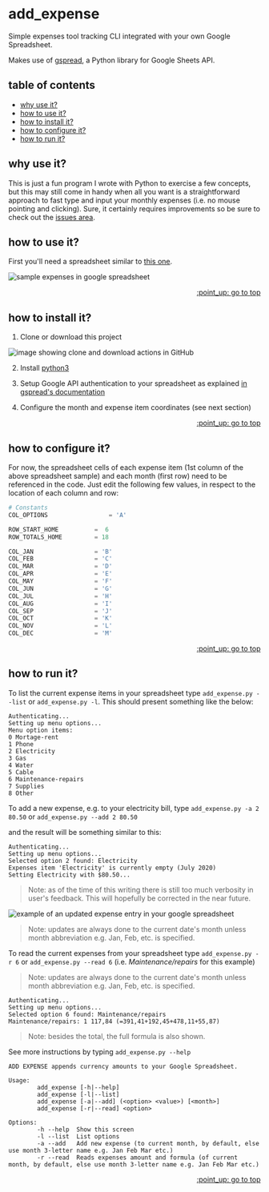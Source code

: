 # add_expense
Simple expenses tool tracking CLI integrated with your own Google Spreadsheet.

Makes use of [gspread](https://gspread.readthedocs.io/en/latest/), a Python library for Google Sheets API.

## table of contents
* [why use it?](#why-use-it)
* [how to use it?](#how-to-use-it)
* [how to install it?](#how-to-install-it)
* [how to configure it?](#how-to-configure-it)
* [how to run it?](#how-to-run-it)

## why use it?
This is just a fun program I wrote with Python to exercise a few concepts, but this may still come in handy when all you want is a straightforward approach to fast type and input your monthly expenses (i.e. no mouse pointing and clicking). Sure, it certainly requires improvements so be sure to check out the [issues area](https://github.com/psgg1981/add_expense/issues).

## how to use it?
First you'll need a spreadsheet similar to [this one](https://docs.google.com/spreadsheets/d/e/2PACX-1vScal8ROjGMx-SyWfGmpc7aAztn-ACMYNFlmx8mZX4DEm4ijTP69DGWcqHlwKvim70LKJI90YbuFAHQ/pubhtml).

![sample expenses in google spreadsheet](https://drive.google.com/uc?export=view&id=1kFs3Jsb_xqS8WqrFxBonAmjNta6aPBv- "Sample Expenses in Google Spreadsheet") 

<div style="text-align: right"> <a href="#add_expense">:point_up: go to top</a> </div>

## how to install it?
1. Clone or download this project

![image showing clone and download actions in GitHub](https://drive.google.com/uc?export=view&id=1h_sGUhFhh7HSAjrTpwFpFFpuI5nOcMjq "GitHub's clone or download")

2. Install [python3](https://www.python.org/downloads/)

3. Setup Google API authentication to your spreadsheet as explained [in gspread's documentation](https://gspread.readthedocs.io/en/latest/oauth2.html#for-bots-using-service-account)

4. Configure the month and expense item coordinates (see next section)

<div style="text-align: right"> <a href="#add_expense">:point_up: go to top</a> </div>

## how to configure it?
For now, the spreadsheet cells of each expense item (1st column of the above spreadsheet sample) and each month (first row) need to be referenced in the code. Just edit the following few values, in respect to the location of each column and row:

```python
# Constants
COL_OPTIONS                 = 'A'

ROW_START_HOME 	 	    =  6
ROW_TOTALS_HOME 	    = 18

COL_JAN		            = 'B'
COL_FEB		            = 'C'
COL_MAR		            = 'D'
COL_APR		            = 'E'
COL_MAY		            = 'F'
COL_JUN		            = 'G'
COL_JUL		            = 'H'
COL_AUG		            = 'I'
COL_SEP		            = 'J'
COL_OCT		            = 'K'
COL_NOV		            = 'L'
COL_DEC		            = 'M'
```

<div style="text-align: right"> <a href="#add_expense">:point_up: go to top</a> </div>

## how to run it?

To list the current expense items in your spreadsheet type `add_expense.py --list` or `add_expense.py -l`. This should present something like the below:
```
Authenticating...
Setting up menu options...
Menu option items:
0 Mortage-rent
1 Phone
2 Electricity
3 Gas
4 Water
5 Cable
6 Maintenance-repairs
7 Supplies
8 Other
```

To add a new expense, e.g. to your electricity bill, type `add_expense.py -a 2 80.50` or `add_expense.py --add 2 80.50`

and the result will be something similar to this:

```
Authenticating...
Setting up menu options...
Selected option 2 found: Electricity
Expenses item 'Electricity' is currently empty (July 2020)
Setting Electricity with $80.50...
```
> Note: as of the time of this writing there is still too much verbosity in user's feedback. This will hopefully be corrected in the near future.

![example of an updated expense entry in your google spreadsheet](https://drive.google.com/uc?export=view&id=1ckpU2WDfwiKi66Z1nbDYGMy10OIPs_ER "example of an updated expense entry in your google spreadsheet")
> Note: updates are always done to the current date's month unless month abbreviation e.g. Jan, Feb, etc. is specified.

To read the current expenses from your spreadsheet type `add_expense.py -r 6` or `add_expense.py --read 6` (i.e. *Maintenance/repairs* for this example)
> Note: updates are always done to the current date's month unless month abbreviation e.g. Jan, Feb, etc. is specified.

```
Authenticating...
Setting up menu options...
Selected option 6 found: Maintenance/repairs
Maintenance/repairs: 1 117,84 (=391,41+192,45+478,11+55,87)
```
> Note: besides the total, the full formula is also shown.

See more instructions by typing `add_expense.py --help`
```
ADD EXPENSE appends currency amounts to your Google Spreadsheet.

Usage:
        add_expense [-h|--help]
        add_expense [-l|--list]
        add_expense [-a|--add] (<option> <value>) [<month>]
        add_expense [-r|--read] <option>

Options:
        -h --help  Show this screen
        -l --list  List options
        -a --add   Add new expense (to current month, by default, else use month 3-letter name e.g. Jan Feb Mar etc.)
        -r --read  Reads expenses amount and formula (of current month, by default, else use month 3-letter name e.g. Jan Feb Mar etc.)
```

<div style="text-align: right"> <a href="#add_expense">:point_up: go to top</a> </div>
